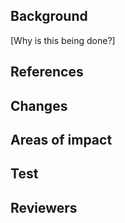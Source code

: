 ## Background

[Why is this being done?]

## References

## Changes

## Areas of impact

## Test

## Reviewers
